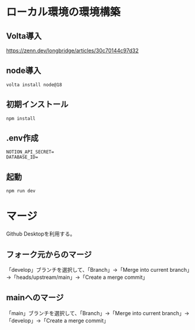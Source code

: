 # ローカル環境の環境構築

## Volta導入

https://zenn.dev/longbridge/articles/30c70144c97d32

## node導入

```
volta install node@18
```

## 初期インストール

```
npm install
```

## .env作成

```
NOTION_API_SECRET=
DATABASE_ID=
```

## 起動

```
npm run dev
```

# マージ

Github Desktopを利用する。

## フォーク元からのマージ

「develop」ブランチを選択して、「Branch」→「Merge into current branch」→「heads/upstream/main」→「Create a merge commit」

## mainへのマージ

「main」ブランチを選択して、「Branch」→「Merge into current branch」→「develop」→「Create a merge commit」
